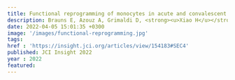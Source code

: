 ```yaml
---
title: Functional reprogramming of monocytes in acute and convalescent severe COVID-19 patients
description: Brauns E, Azouz A, Grimaldi D, <strong><u>Xiao H</u></strong>, Thomas S, Nguyen M, Olislagers V, Vu Duc I, Orte Cano C, Del Marmol V, Pannus P, Libert F, Saussez S, Dauby N, <strong><u>Das J</u></strong>, Marchant A, Goriely S
date: 2022-04-05 15:01:35 +0300
image: '/images/functional-reprogramming.jpg'
tags: 
href : 'https://insight.jci.org/articles/view/154183#SEC4'
published: JCI Insight 2022
year : 2022
featured:
---
```

